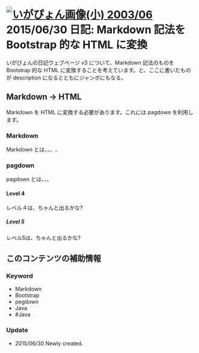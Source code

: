 [![いがぴょん画像(小) 2003/06](http://www.igapyon.jp/igapyon/image/iga200306s.jpg)](http://www.igapyon.jp) 2015/06/30 日記: Markdown 記法を Bootstrap 的な HTML に変換
======================================================

いがぴょんの日記ウェブページ v3 について、Markdown 記法のものを Bootstrap 的な HTML に変換することを考えています。と、ここに書いたものが description になるとともにジャンボにもなる。

## Markdown → HTML
Markdown を HTML に変換する必要があります。これには pagdown を利用します。

### Markdown
Markdown とは、、、..

### pagdown
pagdown とは、、、

#### Level 4
レベル４は、ちゃんと出るかな?

##### Level 5
レベル5は、ちゃんと出るかな?

## このコンテンツの補助情報
### Keyword
 * Markdown
 * Bootstrap
 * pegdown
 * Java
 * \#Java

### Update
 * 2015/06/30 Newly created.
 